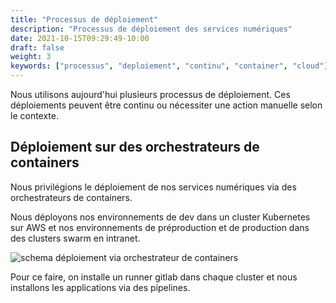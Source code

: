 ```yaml
---
title: "Processus de déploiement"
description: "Processus de déploiement des services numériques"
date: 2021-10-15T09:29:49-10:00
draft: false
weight: 3
keywords: ["processus", "deploiement", "continu", "container", "cloud"]
---
```


Nous utilisons aujourd'hui plusieurs processus de déploiement. Ces
déploiements peuvent être continu ou nécessiter une action manuelle
selon le contexte.

## Déploiement sur des orchestrateurs de containers

Nous privilégions le déploiement de nos services numériques via des orchestrateurs de containers.

Nous déployons nos environnements de dev dans un cluster Kubernetes sur AWS et nos environnements de préproduction et de production dans des clusters swarm en intranet.

![schema déploiement via orchestrateur de containers](/images/dpl-swarm-k8s.png)

Pour ce faire, on installe un runner gitlab dans chaque cluster et nous installons les applications via des pipelines.
